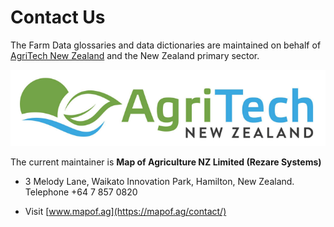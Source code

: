 # Contact Us

The Farm Data glossaries and data dictionaries are maintained on behalf of [AgriTech New Zealand](https://agritechnz.org.nz/) and the New Zealand primary sector.

<img src="images/AgriTech-NZ-Logo.png" alt="AgriTech NZ Logo" class="diagram">


The current maintainer is **Map of Agriculture NZ Limited (Rezare Systems)**

* 3 Melody Lane, Waikato Innovation Park, Hamilton, New Zealand. Telephone +64 7 857 0820

* Visit [www.mapof.ag](https://mapof.ag/contact/)
